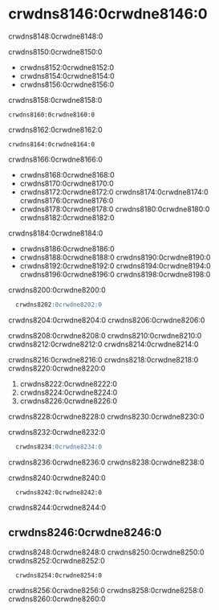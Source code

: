 # crwdns8146:0crwdne8146:0

crwdns8148:0crwdne8148:0

crwdns8150:0crwdne8150:0

- crwdns8152:0crwdne8152:0
- crwdns8154:0crwdne8154:0
- crwdns8156:0crwdne8156:0

crwdns8158:0crwdne8158:0

    crwdns8160:0crwdne8160:0
    

crwdns8162:0crwdne8162:0

    crwdns8164:0crwdne8164:0
    

crwdns8166:0crwdne8166:0

- crwdns8168:0crwdne8168:0
- crwdns8170:0crwdne8170:0
- crwdns8172:0crwdne8172:0 crwdns8174:0crwdne8174:0 crwdns8176:0crwdne8176:0
- crwdns8178:0crwdne8178:0 crwdns8180:0crwdne8180:0 crwdns8182:0crwdne8182:0

crwdns8184:0crwdne8184:0

- crwdns8186:0crwdne8186:0
- crwdns8188:0crwdne8188:0 crwdns8190:0crwdne8190:0
- crwdns8192:0crwdne8192:0 crwdns8194:0crwdne8194:0 crwdns8196:0crwdne8196:0 crwdns8198:0crwdne8198:0

crwdns8200:0crwdne8200:0

```sql
  crwdns8202:0crwdne8202:0
```

crwdns8204:0crwdne8204:0 crwdns8206:0crwdne8206:0

crwdns8208:0crwdne8208:0 crwdns8210:0crwdne8210:0 crwdns8212:0crwdne8212:0 crwdns8214:0crwdne8214:0

crwdns8216:0crwdne8216:0 crwdns8218:0crwdne8218:0 crwdns8220:0crwdne8220:0

1. crwdns8222:0crwdne8222:0
2. crwdns8224:0crwdne8224:0
3. crwdns8226:0crwdne8226:0

crwdns8228:0crwdne8228:0 crwdns8230:0crwdne8230:0

crwdns8232:0crwdne8232:0

```sql
  crwdns8234:0crwdne8234:0
```

crwdns8236:0crwdne8236:0 crwdns8238:0crwdne8238:0

crwdns8240:0crwdne8240:0

      crwdns8242:0crwdne8242:0
    

crwdns8244:0crwdne8244:0

## crwdns8246:0crwdne8246:0

crwdns8248:0crwdne8248:0 crwdns8250:0crwdne8250:0 crwdns8252:0crwdne8252:0

```xml
  crwdns8254:0crwdne8254:0
```

crwdns8256:0crwdne8256:0 crwdns8258:0crwdne8258:0 crwdns8260:0crwdne8260:0